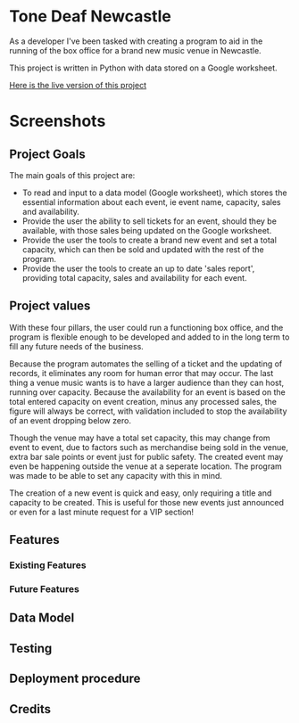 # Tone Deaf Newcastle

As a developer I've been tasked with creating a program to aid in the running of the box office for a brand new music venue in Newcastle.

This project is written in Python with data stored on a Google worksheet.

[Here is the live version of this project]()

# Screenshots

## Project Goals

The main goals of this project are:
- To read and input to a data model (Google worksheet), which stores the essential information about each event, ie event name, capacity, sales and availability.
- Provide the user the ability to sell tickets for an event, should they be available, with those sales being updated on the Google worksheet.
- Provide the user the tools to create a brand new event and set a total capacity, which can then be sold and updated with the rest of the program.
- Provide the user the tools to create an up to date 'sales report', providing total capacity, sales and availability for each event.

## Project values

With these four pillars, the user could run a functioning box office, and the program is flexible enough to be developed and added to in the long term to  fill any future needs of the business.

Because the program automates the selling of a ticket and the updating of records, it eliminates any room for human error that may occur. The last thing a venue music wants is to have a larger audience than they can host, running over capacity. Because the availability for an event is based on the total entered capacity on event creation, minus any processed sales, the figure will always be correct, with validation included to stop the availability of an event dropping below zero.

Though the venue may have a total set capacity, this may change from event to event, due to factors such as merchandise being sold in the venue, extra bar sale points or event just for public safety. The created event may even be happening outside the venue at a seperate location. The program was made to be able to set any capacity with this in mind.

The creation of a new event is quick and easy, only requiring a title and capacity to be created. This is useful for those new events just announced or even for a last minute request for a VIP section!

## Features

### Existing Features

### Future Features

## Data Model

## Testing

## Deployment procedure

## Credits